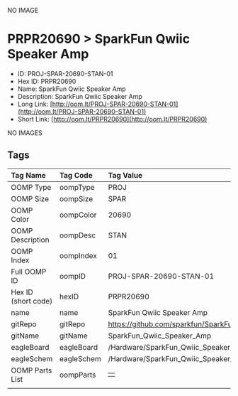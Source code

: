 


  
NO IMAGE  
# PRPR20690 > SparkFun Qwiic Speaker Amp

- ID: PROJ-SPAR-20690-STAN-01
- Hex ID: PRPR20690
- Name: SparkFun Qwiic Speaker Amp
- Description: SparkFun Qwiic Speaker Amp
- Long Link: [http://oom.lt/PROJ-SPAR-20690-STAN-01](http://oom.lt/PROJ-SPAR-20690-STAN-01)
- Short Link: [http://oom.lt/PRPR20690](http://oom.lt/PRPR20690)
  
NO IMAGES  
## Tags
  

|Tag Name|Tag Code|Tag Value|
| :--- | :--- | :--- |
|OOMP Type|oompType|PROJ|
|OOMP Size|oompSize|SPAR|
|OOMP Color|oompColor|20690|
|OOMP Description|oompDesc|STAN|
|OOMP Index|oompIndex|01|
|Full OOMP ID|oompID|PROJ-SPAR-20690-STAN-01|
|Hex ID (short code)|hexID|PRPR20690|
|name|name|SparkFun Qwiic Speaker Amp|
|gitRepo|gitRepo|https://github.com/sparkfun/SparkFun_Qwiic_Speaker_Amp|
|gitName|gitName|SparkFun_Qwiic_Speaker_Amp|
|eagleBoard|eagleBoard|/Hardware/SparkFun_Qwiic_Speaker_Amp.brd|
|eagleSchem|eagleSchem|/Hardware/SparkFun_Qwiic_Speaker_Amp.sch|
|OOMP Parts List|oompParts|<table><tr><td></td></tr></table>|
||||
